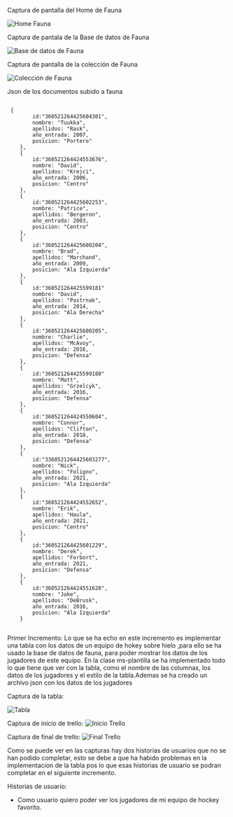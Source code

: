


Captura de pantalla del Home de Fauna

![Home Fauna](./assets/img/Home_Fauna.png)

Captura de pantala de la Base de datos de Fauna

![Base de datos de Fauna](./assets/img/Base_datos_fauna.png)

Captura de pantalla de la colección de Fauna

![Colección de Fauna](./assets/img/Coleccion_fauna.png)

Json de los documentos subido a fauna

```

 {
        id:"360521264425604301",
        nombre: "Tuukka",
        apellidos: "Rask",
        año_entrada: 2007,
        posicion: "Portero"
    },
    {
        id:"360521264424553676",
        nombre: "David",
        apellidos: "Krejci",
        año_entrada: 2006,
        posicion: "Centro"
    },
    {
        id:"360521264425602253",
        nombre: "Patrice",
        apellidos: "Bergeron",
        año_entrada: 2003,
        posicion: "Centro"
    },
    {
        id:"360521264425600204",
        nombre: "Brad",
        apellidos: "Marchand",
        año_entrada: 2009,
        posicion: "Ala Izquierda"
    },
    {
        id:"360521264425599181"
        nombre: "David",
        apellidos: "Pastrnak",
        año_entrada: 2014,
        posicion: "Ala Derecha"
    },
    {
        id:"360521264425600205",
        nombre: "Charlie",
        apellidos: "McAvoy",
        año_entrada: 2016,
        posicion: "Defensa"
    },
    {
        id:"360521264425599180"
        nombre: "Matt",
        apellidos: "Grzelcyk",
        año_entrada: 2016,
        posicion: "Defensa"
    },
    {
        id:"360521264424550604",
        nombre: "Connor",
        apellidos: "Clifton",
        año_entrada: 2018,
        posicion: "Defensa"
    },
    {
        id:"3360521264425603277",
        nombre: "Nick",
        apellidos: "Foligno",
        año_entrada: 2021,
        posicion: "Ala Izquierda"
    },
    {
        id:"360521264424552652",
        nombre: "Erik",
        apellidos: "Haula",
        año_entrada: 2021,
        posicion: "Centro"
    },
    {
        id:"360521264425601229",
        nombre: "Derek",
        apellidos: "Forbort",
        año_entrada: 2021,
        posicion: "Defensa"
    },
    {
        id:"360521264424551628",
        nombre: "Jake",
        apellidos: "DeBrusk",
        año_entrada: 2016,
        posicion: "Ala Izquierda"
    }


```
Primer Incremento:
Lo que se ha echo en este incremento es implementar una tabla con los datos de un equipo de hokey sobre hielo 
,para ello se ha usado la base de datos de fauna, para poder mostrar los datos de los jugadores de este equipo.
En la clase ms-plantilla se ha implementado todo lo que tiene que ver con la tabla, como el nombre de las columnas,
los datos de los jugadores y el estilo de la tabla.Ademas se ha creado un archivo json con los datos de los jugadores

Captura de la tabla:

![Tabla](./assets/img/Captura_tabla.png)

Captura de inicio de trello:
![Inicio Trello](./assets/img/trello_inicial_primer_incremento.png)

Captura de final de trello:
![Final Trello](./assets/img/trello_final_primer_incremento.png)

Como se puede ver en las capturas hay dos historias de usuarios que no se han podido completar, esto se debe a que ha habido problemas en la implementacion de la tabla 
pos lo que esas historias de usuario se podran completar en el siguiente incremento.




Historias de usuario:
* Como usuario quiero poder ver los jugadores de mi equipo de hockey favorito.
